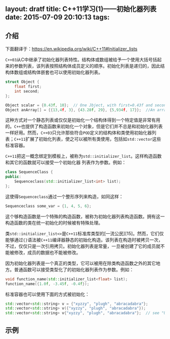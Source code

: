 layout: dratf
title: C++11学习(1)——初始化器列表
date: 2015-07-09 20:10:13
tags:
---

## 介绍

下面翻译于：https://en.wikipedia.org/wiki/C++11#Initializer_lists

`C++03`从C中继承了初始化器列表特性。结构体或数组被给予一个使用大括号括起来的参数列表，该列表按照结构体成员定义的顺序。初始化列表是递归的，因此结构体数组或结构体嵌套也可以使用初始化器列表。

```C++
struct Object {
    float first;
    int second;
};

Object scalar = {0.43f, 10};  // One Jbject, with first=0.43f and second=10
Object anArray[] = {{13,4f, 3}, {43.28f, 29}, {5,934f, 17}};  //An array of three Objects
```

这种方式对一个静态列表或仅仅是初始化一个结构体得到一个特定值是非常有用的。`C++`也提供了构造函数来初始化一个对象，但是它们并不总是和初始化器列表一样好用。然而，`C++03`只允许那些符合`POD`定义的结构体和类使用初始化器列表；`C++11`扩展了初始化列表，使之可以被所有类使用，包括如`std::vector`这些标准容器。

`C++11`把这一概念绑定到模板上，被称为`std::initializer_list`。这样构造函数和其它的函数就可以接受一个初始化器 列表作为参数。例如：

```C++
class SequenceClass {
public:
    Sequenceclass(std::initializer_list<int> list);
};
```

这使得`Sequenceclass`通过一个整形序列来构造，如同这样：

```C++
Sequenceclass some_var = {1, 4, 5, 6};
```

这个够构造函数是一个特殊的构造函数，被称为初始化器列表构造函数。拥有这一构造函数的类在统一初始化的时候被有特殊处理。

类`std::initializer_list<>`是`C++11`标准库类型的[一流公民][15]。然而，它们仅能够通过`{}`语法被`C++11`编译器静态的初始化构造。该列表在构造时被拷贝一次，不过，仅仅只是一次引用拷贝。初始化器列表是常量，一旦被创建了它的成员就不能被修改，成员的数据也不能被修改。

因为初始化器列表是一个真正的类型，它可以被用在除类构造函数之外的其它地方。普通函数可以接受类型化了的初始化器列表作为参数。例如：

```C++
void function_name(std::initializer_list<float> list);
function_name({1.0f, -3.45f, -0.4f});
```

标准容器也可以使用下面的方式被初始化：

```C++
std::vector<std::string> v = {"xyzzy", "plugh", "abracadabra"};
std::vector<std::string> v({"xyzzy", "plugh", "abracadabra"});
std::vector<std::string> v{"xyzzy", "plugh", "abracadabra"};  // see "Uniform initialization" below
```

## 示例
